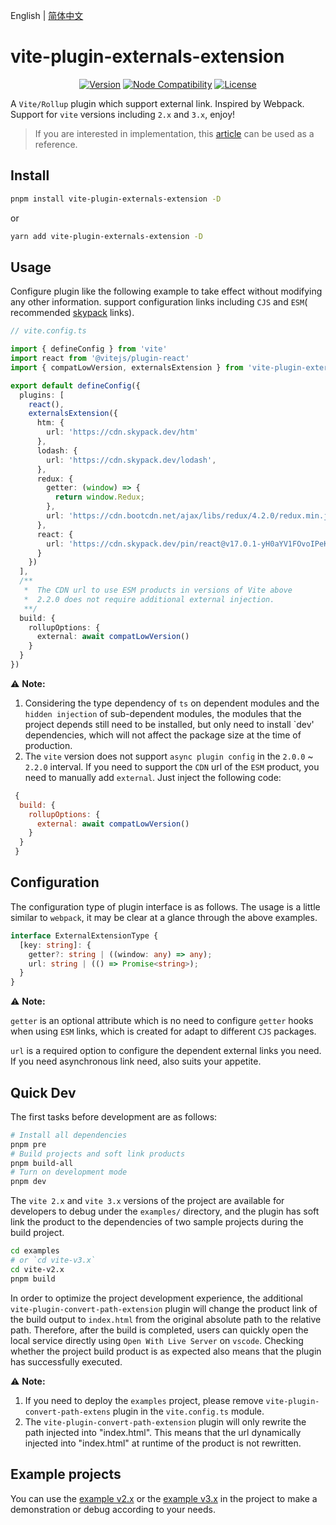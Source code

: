 English | [简体中文](./README-zh.md)

# vite-plugin-externals-extension

<p align="center">
  <a href="https://www.npmjs.com/package/vite-plugin-externals-extension"><img src="https://badgen.net/npm/v/vite-plugin-externals-extension" alt="Version"></a>
  <a href="https://nodejs.org/en/about/releases/"><img src="https://img.shields.io/node/v/vite.svg" alt="Node Compatibility"></a>
  <a href="https://www.npmjs.com/package/@originjs/vite-plugin-federation"><img src="https://badgen.net/npm/license/vite-plugin-externals-extension" alt="License"></a>
 </p>

A `Vite/Rollup` plugin which support external link.
Inspired by Webpack. Support for `vite` versions including `2.x` and `3.x`, enjoy!

> If you are interested in implementation, this [article](https://juejin.cn/post/7169534783783960613) can be used as a reference.

## Install

```bash
pnpm install vite-plugin-externals-extension -D
```

or

```bash
yarn add vite-plugin-externals-extension -D
```

## Usage

Configure plugin like the following example to take effect without modifying any other information. support configuration links including `CJS` and `ESM`( recommended [skypack](https://www.skypack.dev/) links).

```ts
// vite.config.ts

import { defineConfig } from 'vite'
import react from '@vitejs/plugin-react'
import { compatLowVersion, externalsExtension } from 'vite-plugin-externals-extension'

export default defineConfig({
  plugins: [
    react(),
    externalsExtension({
      htm: {
        url: 'https://cdn.skypack.dev/htm'
      },
      lodash: {
        url: 'https://cdn.skypack.dev/lodash',
      },
      redux: {
        getter: (window) => {
          return window.Redux;
        },
        url: 'https://cdn.bootcdn.net/ajax/libs/redux/4.2.0/redux.min.js'
      },
      react: {
        url: 'https://cdn.skypack.dev/pin/react@v17.0.1-yH0aYV1FOvoIPeKBbHxg/mode=imports/optimized/react.js',
      }
    })
  ],
  /**
   *  The CDN url to use ESM products in versions of Vite above 
   *  2.2.0 does not require additional external injection.
   **/ 
  build: {
    rollupOptions: {
      external: await compatLowVersion()
    }
  }
})

```

⚠️ **Note:**

1. Considering the type dependency of `ts` on dependent modules and the `hidden injection` of sub-dependent modules, the modules that the project depends still need to be installed, but only need to install `dev' dependencies, which will not affect the package size at the time of production.
2. The `vite` version does not support `async plugin config` in the `2.0.0` ~ `2.2.0` interval. If you need to support the `CDN` url of the `ESM` product, you need to manually add `external`. Just inject the following code:

  ```js
   {
    build: {
      rollupOptions: {
        external: await compatLowVersion()
      }
    }
   }
   ```

## Configuration

The configuration type of plugin interface is as follows. The usage is a little similar to `webpack`, it may be clear at a glance through the above examples.

```ts
interface ExternalExtensionType {
  [key: string]: {
    getter?: string | ((window: any) => any);
    url: string | (() => Promise<string>);
  }
}
```

⚠️ **Note:**

`getter` is an optional attribute which is no need to configure `getter` hooks when using `ESM` links, which is created for adapt to different `CJS` packages.

`url` is a required option to configure the dependent external links you need. If you need asynchronous link need, also suits your appetite.

## Quick Dev

The first tasks before development are as follows:

```bash
# Install all dependencies
pnpm pre
# Build projects and soft link products
pnpm build-all
# Turn on development mode
pnpm dev
```

The `vite 2.x` and `vite 3.x` versions of the project are available for developers to debug under the `examples/` directory, and the plugin has soft link the product to the dependencies of two sample projects during the build project.

```bash
cd examples
# or `cd vite-v3.x`
cd vite-v2.x
pnpm build
```

In order to optimize the project development experience, the additional `vite-plugin-convert-path-extension` plugin will change the product link of the build output to `index.html` from the original absolute path to the relative path. Therefore, after the build is completed, users can quickly open the local service directly using `Open With Live Server` on `vscode`. Checking whether the project build product is as expected also means that the plugin has successfully executed.

⚠️ **Note:**

1. If you need to deploy the `examples` project, please remove `vite-plugin-convert-path-extens` plugin in the `vite.config.ts` module.
2. The `vite-plugin-convert-path-extension` plugin will only rewrite the path injected into "index.html". This means that the url dynamically injected into "index.html" at runtime of the product is not rewritten.

## Example projects

You can use the [example v2.x](https://github.com/XiSenao/vite-plugin-externals-extension/tree/main/examples/vite-v2.x) or the [example v3.x](https://github.com/XiSenao/vite-plugin-externals-extension/tree/main/examples/vite-v3.x) in the project to make a demonstration or debug according to your needs.
